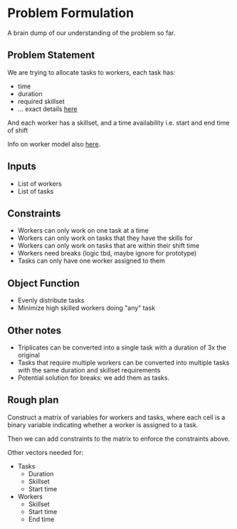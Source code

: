 # Problem Formulation

A brain dump of our understanding of the problem so far.

## Problem Statement

We are trying to allocate tasks to workers, each task has:
* time
* duration
* required skillset
* ... exact details [here](src/models.py)

And each worker has a skillset, and a time availability i.e. start and end time of shift

Info on worker model also [here](src/models.py).

## Inputs

* List of workers
* List of tasks

## Constraints

* Workers can only work on one task at a time
* Workers can only work on tasks that they have the skills for
* Workers can only work on tasks that are within their shift time
* Workers need breaks (logic tbd, maybe ignore for prototype)
* Tasks can only have one worker assigned to them

## Object Function

* Evenly distribute tasks
* Minimize high skilled workers doing "any" task

## Other notes

* Triplicates can be converted into a single task with a duration of 3x the original
* Tasks that require multiple workers can be converted into multiple tasks with the same duration and skillset requirements
* Potential solution for breaks: we add them as tasks.


## Rough plan

Construct a matrix of variables for workers and tasks, where each cell is a binary variable indicating whether a worker is assigned to a task.

Then we can add constraints to the matrix to enforce the constraints above.

Other vectors needed for:
* Tasks
  * Duration
  * Skillset
  * Start time
* Workers
  * Skillset
  * Start time
  * End time
